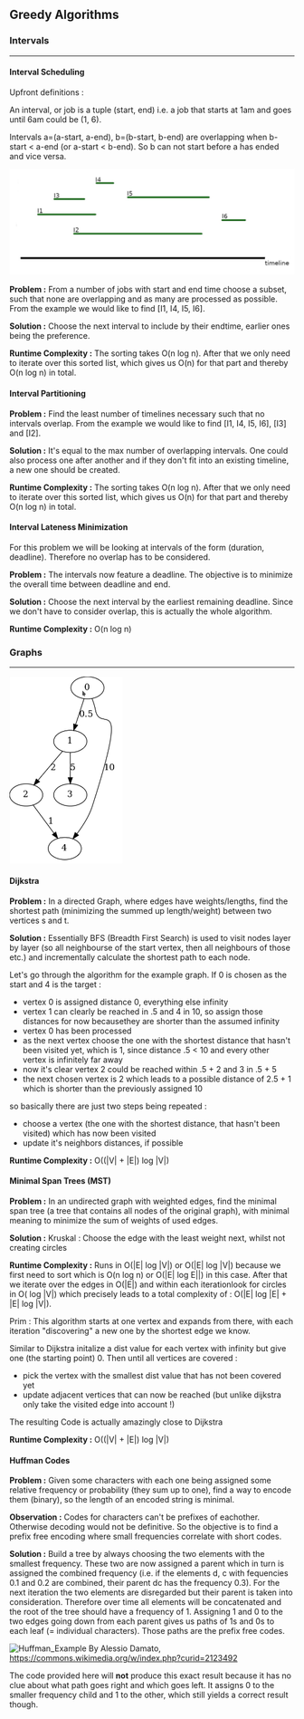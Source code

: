 ## Greedy Algorithms

### Intervals <hr />

#### Interval Scheduling

Upfront definitions :

An interval, or job is a tuple (start, end) i.e. a job that starts at 1am and goes until 6am could be (1, 6).

Intervals a=(a-start, a-end), b=(b-start, b-end) are overlapping when b-start < a-end (or a-start < b-end). So b can not start before a has ended and vice versa.

![Interval Example](./.resources/Interval_example.jpg "Interval Example")

**Problem :**
From a number of jobs with start and end time choose a subset, such that none are 
overlapping and as many are processed as possible.
From the example we would like to find [I1, I4, I5, I6].

**Solution :**
Choose the next interval to include by their endtime, earlier ones being the preference.
 
**Runtime Complexity :**
The sorting takes O(n log n). After that we only need to iterate over this sorted list, which gives us O(n) for that part and thereby O(n log n) in total.

#### Interval Partitioning

**Problem :**
Find the least number of timelines necessary such that no intervals overlap.
From the example we would like to find [I1, I4, I5, I6], [I3] and [I2].

**Solution :**
It's equal to the max number of overlapping intervals.
One could also process one after another and if they don't fit into an existing timeline, 
a new one should be created. 

**Runtime Complexity :**
The sorting takes O(n log n). After that we only need to iterate over this sorted list, which gives us O(n) for that part and thereby O(n log n) in total.

#### Interval Lateness Minimization

For this problem we will be looking at intervals of the form (duration, deadline). Therefore no overlap has to be considered.

**Problem :**
The intervals now feature a deadline. The objective is to minimize the overall time 
between deadline and end.

**Solution :**
Choose the next interval by the earliest remaining deadline.
Since we don't have to consider overlap, this is actually the whole algorithm.

**Runtime Complexity :**
O(n log n)

### Graphs <hr />

<img src="./.resources/Directed_Graph_example.png" alt="Directed Graph" style="width:200px;"/>

#### Dijkstra

**Problem :**
In a directed Graph, where edges have weights/lengths, find the shortest path 
(minimizing the summed up length/weight) between two vertices s and t.

**Solution :**
Essentially BFS (Breadth First Search) is used to visit nodes layer by layer 
(so all neighbourse of the start vertex, then all neighbours of those etc.) and incrementally calculate the shortest path to each node.

Let's go through the algorithm for the example graph.
If 0 is chosen as the start and 4 is the target :
- vertex 0 is assigned distance 0, everything else infinity
- vertex 1 can clearly be reached in .5 and 4 in 10, so assign those distances for now becausethey are shorter than the assumed infinity
- vertex 0 has been processed
- as the next vertex choose the one with the shortest distance that hasn't been visited yet, which is 1, since distance .5 < 10 and every other vertex is infinitely far away
- now it's clear vertex 2 could be reached within .5 + 2 and 3 in .5 + 5
- the next chosen vertex is 2 which leads to a possible distance of 2.5 + 1 which is shorter than the previously assigned 10

so basically there are just two steps being repeated :
- choose a vertex (the one with the shortest distance, that hasn't been visited) which has now been visited
- update it's neighbors distances, if possible

**Runtime Complexity :**
O((|V| + |E|) log |V|)

#### Minimal Span Trees (MST)

**Problem :**
In an undirected graph with weighted edges, find the minimal span tree 
(a tree that contains all nodes of the original graph), with minimal 
meaning to minimize the sum of weights of used edges.

**Solution :**
Kruskal :
Choose the edge with the least weight next, whilst not creating circles

**Runtime Complexity :**
Runs in O(|E| log |V|) or O(|E| log |V|) because we first need to sort which is O(n log n) or O(|E| log E||) in this case. After that we iterate over the edges in O(|E|) and within each iterationlook for circles in O( log |V|) which precisely leads to a total complexity of : O(|E| log |E| + |E| log |V|).

Prim :
This algorithm starts at one vertex and expands from there, with each iteration "discovering" a new one by the shortest edge we know.

Similar to Dijkstra initalize a dist value for each vertex with infinity but give one (the starting point) 0. Then until all vertices are covered :
- pick the vertex with the smallest dist value that has not been covered yet
- update adjacent vertices that can now be reached (but unlike dijkstra only take the visited edge into account !)

The resulting Code is actually amazingly close to Dijkstra

**Runtime Complexity :**
O((|V| + |E|) log |V|)

#### Huffman Codes

**Problem :**
Given some characters with each one being assigned some relative frequency or 
probability (they sum up to one), find a way to encode them (binary), 
so the length of an encoded string is minimal.

**Observation :**
Codes for characters can't be prefixes of eachother. Otherwise decoding would not be definitive.
So the objective is to find a prefix free encoding where small frequencies correlate with
short codes.

**Solution :**
Build a tree by always choosing the two elements with the smallest frequency.
These two are now assigned a parent which in turn is assigned the combined frequency (i.e. if the elements d, c with fequencies 0.1 and 0.2 are combined, their parent dc has the frequency 0.3).
For the next iteration the two elements are disregarded but their parent is taken into consideration.
Therefore over time all elements will be concatenated and the root of the tree should have a frequency of 1.
Assigning 1 and 0 to the two edges going down from each parent gives us paths of 1s and 0s to each leaf (= individual characters). Those paths are the prefix free codes.

![Huffman_Example](https://upload.wikimedia.org/wikipedia/commons/7/74/Huffman_coding_example.svg)
By Alessio Damato, https://commons.wikimedia.org/w/index.php?curid=2123492

The code provided here will **not** produce this exact result because it has no clue about what path goes right and which goes left. It assigns 0 to the smaller frequency child and 1 to the other, which still yields a correct result though.
